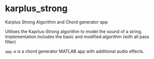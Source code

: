 # karplus_strong
Karplus Strong Algorithm and Chord generator app

Utilises the Kaprlus-Strong algorithm to model the sound of a string. Implementation includes the basic and modified algorithm (with all pass filter)

`app.m` is a chord generator MATLAB app with additional audio effects.